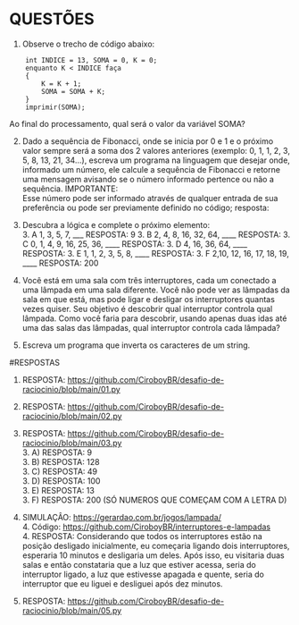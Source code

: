 # QUESTÕES

1. Observe o trecho de código abaixo: 
```
 	int INDICE = 13, SOMA = 0, K = 0; 
 	enquanto K < INDICE faça 
	{ 
		K = K + 1; 
		SOMA = SOMA + K; 
	} 
 	imprimir(SOMA);
```
Ao final do processamento, qual será o valor da variável SOMA?



2. Dado a sequência de Fibonacci, onde se inicia por 0 e 1 e o próximo valor sempre será a soma dos 2 valores anteriores (exemplo: 0, 1, 1, 2, 3, 5, 8, 13, 21, 34...), escreva um programa na linguagem que desejar onde, informado um número, ele calcule a sequência de Fibonacci e retorne uma mensagem avisando se o número informado pertence ou não a sequência. 
IMPORTANTE:  
	Esse número pode ser informado através de qualquer entrada de sua preferência ou pode ser previamente definido no código;
resposta:

3. Descubra a lógica e complete o próximo elemento:  
    3. A 1, 3, 5, 7, ___  RESPOSTA: 9
    3. B 2, 4, 8, 16, 32, 64, ____  RESPOSTA: 
    3. C 0, 1, 4, 9, 16, 25, 36, ____  RESPOSTA: 
    3. D 4, 16, 36, 64, ____  RESPOSTA: 
    3. E 1, 1, 2, 3, 5, 8, ____  RESPOSTA: 
    3. F 2,10, 12, 16, 17, 18, 19, ____  RESPOSTA: 200 

4. Você está em uma sala com três interruptores, cada um conectado a uma lâmpada em uma sala diferente. Você não pode ver as lâmpadas da sala em que está, mas pode ligar e desligar os interruptores quantas vezes quiser. Seu objetivo é descobrir qual interruptor controla qual lâmpada.
Como você faria para descobrir, usando apenas duas idas até uma das salas das lâmpadas, qual interruptor controla cada lâmpada?  
    
5) Escreva um programa que inverta os caracteres de um string.

#RESPOSTAS
1. RESPOSTA: https://github.com/CiroboyBR/desafio-de-raciocinio/blob/main/01.py
2. RESPOSTA: https://github.com/CiroboyBR/desafio-de-raciocinio/blob/main/02.py
3. RESPOSTA: https://github.com/CiroboyBR/desafio-de-raciocinio/blob/main/03.py
    <br />3. A) RESPOSTA: 9
    <br />3. B) RESPOSTA: 128
    <br />3. C) RESPOSTA: 49
    <br />3. D) RESPOSTA: 100
    <br />3. E) RESPOSTA: 13
    <br />3. F) RESPOSTA: 200 (SÓ NUMEROS QUE COMEÇAM COM A LETRA D)

4. SIMULAÇÂO: https://gerardao.com.br/jogos/lampada/
    <br />4. Código: https://github.com/CiroboyBR/interruptores-e-lampadas
    <br />4. RESPOSTA: Considerando que todos os interruptores estão na posição desligado inicialmente, eu começaria ligando dois interruptores, esperaria 10 minutos e desligaria um deles. Após isso, eu visitaria duas salas e então constataria que a luz que estiver acessa, seria do interruptor ligado, a luz que estivesse apagada e quente, seria do interruptor que eu liguei e desliguei após dez minutos.
5. RESPOSTA: https://github.com/CiroboyBR/desafio-de-raciocinio/blob/main/05.py

